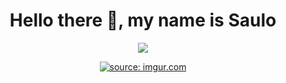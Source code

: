 <div align="center">
<h1 aling="center"> Hello there 👋, my name is Saulo</h1>
<a href="https://www.linkedin.com/in/saulocl/" target="_blank"><img src="https://img.shields.io/badge/Linkedin-Follow%20Miguel-blue?logo=linkedin" /></a>

<a href="https://imgur.com/cD24dbt"><img src="https://i.imgur.com/cD24dbt.png" title="source: imgur.com" /></a>
<!--
**SauloCejas/SauloCejas** is a ✨ _special_ ✨ repository because its `README.md` (this file) appears on your GitHub profile.

Here are some ideas to get you started:

- 🔭 I’m currently working on ...
- 🌱 I’m currently learning ...
- 👯 I’m looking to collaborate on ...
- 🤔 I’m looking for help with ...
- 💬 Ask me about ...
- 📫 How to reach me: ...
- 😄 Pronouns: ...
- ⚡ Fun fact: ...
-->
